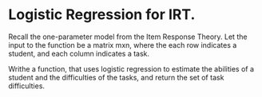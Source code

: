# Logistic Regression for IRT. 

Recall the one-parameter model from the Item Response Theory.
Let the input to the function be a matrix mxn, where the each row indicates a student, and each column indicates a task. 

Writhe a function, that uses logistic regression to estimate the abilities of a student and the difficulties of the tasks, and return the set of task difficulties. 



